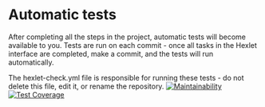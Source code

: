 # Automatic tests

After completing all the steps in the project, automatic tests will become available to you. Tests are run on each commit - once all tasks in the Hexlet interface are completed, make a commit, and the tests will run automatically.

The hexlet-check.yml file is responsible for running these tests - do not delete this file, edit it, or rename the repository.
[![Maintainability](https://api.codeclimate.com/v1/badges/4bc34c743a75187d784c/maintainability)](https://codeclimate.com/github/hexlet-code/frontend-project-45/maintainability)
[![Test Coverage](https://api.codeclimate.com/v1/badges/4bc34c743a75187d784c/test_coverage)](https://codeclimate.com/github/hexlet-code/frontend-project-45/test_coverage)
